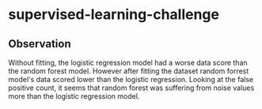 # supervised-learning-challenge


## Observation ##
Without fitting, the logistic regression model had a worse data score than the random forest model. However after fitting the dataset random forrest model's data
scored lower than the logistic regression. Looking at the false positive count, it seems that random forest was suffering from noise values more than the logistic regression model.